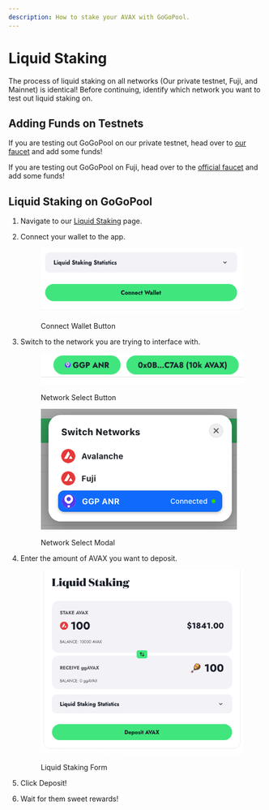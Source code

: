 ```yaml
---
description: How to stake your AVAX with GoGoPool.
---
```


# Liquid Staking

The process of liquid staking on all networks (Our private testnet, Fuji, and Mainnet) is identical! Before continuing, identify which network you want to test out liquid staking on.

## Adding Funds on Testnets

If you are testing out GoGoPool on our private testnet, head over to [our faucet](https://anr-ggp-faucet.fly.dev/) and add some funds!

If you are testing out GoGoPool on Fuji, head over to the [official faucet](https://faucet.avax.network/) and add some funds!

## Liquid Staking on GoGoPool

1. Navigate to our [Liquid Staking](https://beta.gogopool.com/liquidStaking) page.
2.  Connect your wallet to the app.

    <figure><img src="../../.gitbook/assets/image (1) (1).png" alt=""><figcaption><p>Connect Wallet Button</p></figcaption></figure>
3.  Switch to the network you are trying to interface with.

    <figure><img src="../../.gitbook/assets/image (3) (1).png" alt=""><figcaption><p>Network Select Button</p></figcaption></figure>

    <figure><img src="../../.gitbook/assets/image (4).png" alt=""><figcaption><p>Network Select Modal</p></figcaption></figure>
4.  Enter the amount of AVAX you want to deposit.

    <figure><img src="../../.gitbook/assets/image (2) (1).png" alt=""><figcaption><p>Liquid Staking Form</p></figcaption></figure>
5. Click Deposit!
6. Wait for them sweet rewards!
